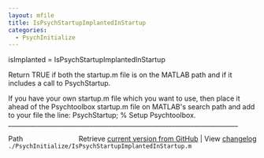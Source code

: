 ```yaml
---
layout: mfile
title: IsPsychStartupImplantedInStartup
categories:
  - PsychInitialize
---
```


isImplanted = IsPsychStartupImplantedInStartup

Return TRUE if both the startup.m file is on the MATLAB path and if it
includes a call to PsychStartup.

If you have your own startup.m file which you want to use, then place it
ahead of the Psychtoolbox startup.m file on MATLAB's search path and add
to your file the line:
  PsychStartup; % Setup Psychtoolbox.
\_\_\_\_\_\_\_\_\_\_\_\_\_\_\_\_\_\_\_\_\_\_\_\_\_\_\_\_\_\_\_\_\_\_\_\_\_\_\_\_\_\_\_\_\_\_\_\_\_\_\_\_\_\_\_\_\_\_\_\_\_\_\_\_\_\_\_\_\_\_\_\_\_


<div class="code_header" style="text-align:right;">
  <span style="float:left;">Path&nbsp;&nbsp;</span> <span class="counter">Retrieve <a href=
  "https://raw.github.com/Psychtoolbox-3/Psychtoolbox-3/beta/./PsychInitialize/IsPsychStartupImplantedInStartup.m">current version from GitHub</a> | View <a href=
  "https://github.com/Psychtoolbox-3/Psychtoolbox-3/commits/beta/./PsychInitialize/IsPsychStartupImplantedInStartup.m">changelog</a></span>
</div>
<div class="code">
  <code>./PsychInitialize/IsPsychStartupImplantedInStartup.m</code>
</div>

